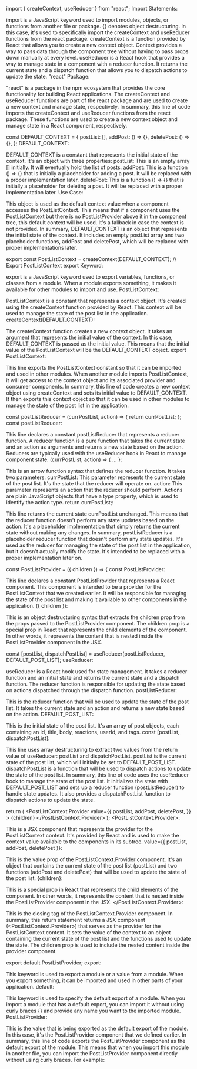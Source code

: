 import { createContext, useReducer } from "react";
Import Statements:

import is a JavaScript keyword used to import modules, objects, or functions from another file or package.
{} denotes object destructuring. In this case, it's used to specifically import the createContext and useReducer functions from the react package.
createContext is a function provided by React that allows you to create a new context object. Context provides a way to pass data through the component tree without having to pass props down manually at every level.
useReducer is a React hook that provides a way to manage state in a component with a reducer function. It returns the current state and a dispatch function that allows you to dispatch actions to update the state.
"react" Package:

"react" is a package in the npm ecosystem that provides the core functionality for building React applications.
The createContext and useReducer functions are part of the react package and are used to create a new context and manage state, respectively.
In summary, this line of code imports the createContext and useReducer functions from the react package. These functions are used to create a new context object and manage state in a React component, respectively.




const DEFAULT_CONTEXT = {
  postList: [],
  addPost: () => {},
  deletePost: () => {},
};
DEFAULT_CONTEXT:

DEFAULT_CONTEXT is a constant that represents the initial state of the context. It's an object with three properties:
postList: This is an empty array [] initially. It will eventually hold the list of posts.
addPost: This is a function () => {} that is initially a placeholder for adding a post. It will be replaced with a proper implementation later.
deletePost: This is a function () => {} that is initially a placeholder for deleting a post. It will be replaced with a proper implementation later.
Use Case:

This object is used as the default context value when a component accesses the PostListContext. This means that if a component uses the PostListContext but there is no PostListProvider above it in the component tree, this default context will be used. It's a fallback in case the context is not provided.
In summary, DEFAULT_CONTEXT is an object that represents the initial state of the context. It includes an empty postList array and two placeholder functions, addPost and deletePost, which will be replaced with proper implementations later.


export const PostListContext = createContext(DEFAULT_CONTEXT); // Export PostListContext
export Keyword:

export is a JavaScript keyword used to export variables, functions, or classes from a module. When a module exports something, it makes it available for other modules to import and use.
PostListContext:

PostListContext is a constant that represents a context object. It's created using the createContext function provided by React. This context will be used to manage the state of the post list in the application.
createContext(DEFAULT_CONTEXT):

The createContext function creates a new context object. It takes an argument that represents the initial value of the context. In this case, DEFAULT_CONTEXT is passed as the initial value. This means that the initial value of the PostListContext will be the DEFAULT_CONTEXT object.
export PostListContext:

This line exports the PostListContext constant so that it can be imported and used in other modules. When another module imports PostListContext, it will get access to the context object and its associated provider and consumer components.
In summary, this line of code creates a new context object using createContext and sets its initial value to DEFAULT_CONTEXT. It then exports this context object so that it can be used in other modules to manage the state of the post list in the application.




const postListReducer = (currPostList, action) => {
  return currPostList;
};
const postListReducer:

This line declares a constant postListReducer that represents a reducer function. A reducer function is a pure function that takes the current state and an action as arguments and returns a new state based on the action. Reducers are typically used with the useReducer hook in React to manage component state.
(currPostList, action) => { ... }:

This is an arrow function syntax that defines the reducer function. It takes two parameters:
currPostList: This parameter represents the current state of the post list. It's the state that the reducer will operate on.
action: This parameter represents an action that the reducer should perform. Actions are plain JavaScript objects that have a type property, which is used to identify the action type.
return currPostList;:

This line returns the current state currPostList unchanged. This means that the reducer function doesn't perform any state updates based on the action. It's a placeholder implementation that simply returns the current state without making any changes.
In summary, postListReducer is a placeholder reducer function that doesn't perform any state updates. It's used as the reducer for managing the state of the post list in the application, but it doesn't actually modify the state. It's intended to be replaced with a proper implementation later on.



const PostListProvider = ({ children }) => {
const PostListProvider:

This line declares a constant PostListProvider that represents a React component. This component is intended to be a provider for the PostListContext that we created earlier. It will be responsible for managing the state of the post list and making it available to other components in the application.
({ children }):

This is an object destructuring syntax that extracts the children prop from the props passed to the PostListProvider component. The children prop is a special prop in React that represents the child elements of the component. In other words, it represents the content that is nested inside the PostListProvider component in the JSX.



const [postList, dispatchPostList] = useReducer(postListReducer, DEFAULT_POST_LIST);
useReducer:

useReducer is a React hook used for state management. It takes a reducer function and an initial state and returns the current state and a dispatch function. The reducer function is responsible for updating the state based on actions dispatched through the dispatch function.
postListReducer:

This is the reducer function that will be used to update the state of the post list. It takes the current state and an action and returns a new state based on the action.
DEFAULT_POST_LIST:

This is the initial state of the post list. It's an array of post objects, each containing an id, title, body, reactions, userId, and tags.
const [postList, dispatchPostList]:

This line uses array destructuring to extract two values from the return value of useReducer: postList and dispatchPostList.
postList is the current state of the post list, which will initially be set to DEFAULT_POST_LIST.
dispatchPostList is a function that will be used to dispatch actions to update the state of the post list.
In summary, this line of code uses the useReducer hook to manage the state of the post list. It initializes the state with DEFAULT_POST_LIST and sets up a reducer function (postListReducer) to handle state updates. It also provides a dispatchPostList function to dispatch actions to update the state.




return (
    <PostListContext.Provider
      value={{
        postList,
        addPost,
        deletePost,
      }}
    >
      {children}
    </PostListContext.Provider>
  );
<PostListContext.Provider>:

This is a JSX component that represents the provider for the PostListContext context. It's provided by React and is used to make the context value available to the components in its subtree.
value={{ postList, addPost, deletePost }}:

This is the value prop of the PostListContext.Provider component. It's an object that contains the current state of the post list (postList) and two functions (addPost and deletePost) that will be used to update the state of the post list.
{children}:

This is a special prop in React that represents the child elements of the component. In other words, it represents the content that is nested inside the PostListProvider component in the JSX.
</PostListContext.Provider>:

This is the closing tag of the PostListContext.Provider component.
In summary, this return statement returns a JSX component (<PostListContext.Provider>) that serves as the provider for the PostListContext context. It sets the value of the context to an object containing the current state of the post list and the functions used to update the state. The children prop is used to include the nested content inside the provider component.


export default PostListProvider;
export:

This keyword is used to export a module or a value from a module. When you export something, it can be imported and used in other parts of your application.
default:

This keyword is used to specify the default export of a module. When you import a module that has a default export, you can import it without using curly braces {} and provide any name you want to the imported module.
PostListProvider:

This is the value that is being exported as the default export of the module. In this case, it's the PostListProvider component that we defined earlier.
In summary, this line of code exports the PostListProvider component as the default export of the module. This means that when you import this module in another file, you can import the PostListProvider component directly without using curly braces. For example: